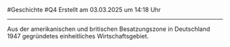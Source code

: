#Geschichte #Q4 Erstellt am 03.03.2025 um 14:18 Uhr

---

Aus der amerikanischen und britischen Besatzungszone in Deutschland 1947 gegründetes einheitliches Wirtschaftsgebiet.
